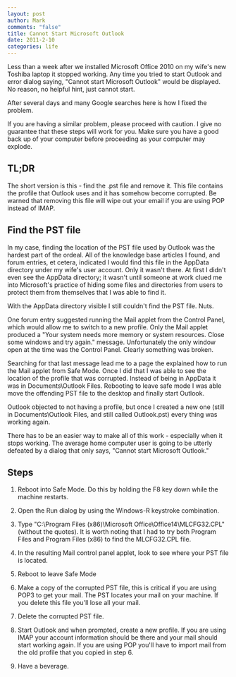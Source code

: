 ```yaml
--- 
layout: post
author: Mark
comments: "false"
title: Cannot Start Microsoft Outlook
date: 2011-2-10
categories: life
---
```

Less than a week after we installed Microsoft Office 2010 on my wife's new Toshiba laptop it stopped working. Any time you tried to start Outlook and error dialog saying, "Cannot start Microsoft Outlook" would be displayed. No reason, no helpful hint, just cannot start.

After several days and many Google searches here is how I fixed the problem.

If you are having a similar problem, please proceed with caution. I give no guarantee that these steps will work for you. Make sure you have a good back up of your computer before proceeding as your computer may explode.
## TL;DR
The short version is this - find the .pst file and remove it. This file contains the profile that Outlook uses and it has somehow become corrupted. Be warned that removing this file will wipe out your email if you are using POP instead of IMAP.
## Find the PST file
In my case, finding the location of the PST file used by Outlook was the hardest part of the ordeal. All of the knowledge base articles I found, and forum entries, et cetera, indicated I would find this file in the AppData directory under my wife's user account. Only it wasn't there. At first I didn't even see the AppData directory; it wasn't until someone at work clued me into Microsoft's practice of hiding some files and directories from users to protect them from themselves that I was able to find it.

With the AppData directory visible I still couldn't find the PST file. Nuts.

One forum entry suggested running the Mail applet from the Control Panel, which would allow me to switch to a new profile. Only the Mail applet produced a "Your system needs more memory or system resources. Close some windows and try again." message. Unfortunately the only window open at the time was the Control Panel. Clearly something was broken.

Searching for that last message lead me to a page the explained how to run the Mail applet from Safe Mode. Once I did that I was able to see the location of the profile that was corrupted. Instead of being in AppData it was in Documents\Outlook Files. Rebooting to leave safe mode I was able move the offending PST file to the desktop and finally start Outlook.

Outlook objected to not having a profile, but once I created a new one (still in Documents\Outlook Files, and still called Outlook.pst) every thing was working again.

There has to be an easier way to make all of this work - especially when it stops working. The average home computer user is going to be utterly defeated by a dialog that only says, "Cannot start Microsoft Outlook."
## Steps
1. Reboot into Safe Mode. Do this by holding the F8 key down while the machine restarts.

2. Open the Run dialog by using the Windows-R keystroke combination.

3. Type "C:\Program Files (x86)\Microsoft Office\Office14\MLCFG32.CPL" (without the quotes). It is worth noting that I had to try both Program Files and Program Files (x86) to find the MLCFG32.CPL file.

4. In the resulting Mail control panel applet, look to see where your PST file is located.

5. Reboot to leave Safe Mode

6. Make a copy of the corrupted PST file, this is critical if you are using POP3 to get your mail. The PST locates your mail on your machine. If you delete this file you'll lose all your mail.

7. Delete the corrupted PST file.

8. Start Outlook and when prompted, create a new profile. If you are using IMAP your account information should be there and your mail should start working again. If you are using POP you'll have to import mail from the old profile that you copied in step 6.

9. Have a beverage.
